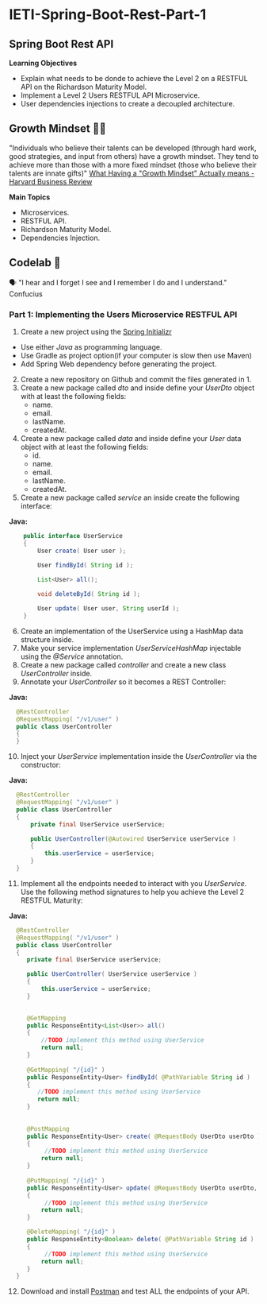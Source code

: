 # IETI-Spring-Boot-Rest-Part-1

## Spring Boot Rest API

**Learning Objectives**

- Explain what needs to be donde to achieve the Level 2 on a  RESTFUL API on the Richardson Maturity Model.
- Implement a Level 2 Users RESTFUL API Microservice.
-  User dependencies injections to create a decoupled architecture.


## Growth Mindset 🤹🏽

"Individuals who believe their talents can be developed (through hard work, good strategies, and input from others) have a growth mindset. They tend to achieve more than those with a more fixed mindset (those who believe their talents are innate gifts)" [What Having a "Growth Mindset" Actually means - Harvard Business Review](https://hbr.org/2016/01/what-having-a-growth-mindset-actually-means)  


**Main Topics**
 * Microservices.
 * RESTFUL API.
 * Richardson Maturity Model.
 * Dependencies Injection.

## Codelab 🧪

🗣️ "I hear and I forget I see and I remember I do and I understand." Confucius

### Part 1: Implementing the Users Microservice RESTFUL API

1. Create a new project using the [Spring Initializr](https://start.spring.io/)
  * Use either *Java* as programming language.
  * Use Gradle as project option(if your computer is slow then use  Maven)
  * Add Spring Web dependency before generating the project.
2. Create a new repository on Github and commit the files generated in 1.
3. Create a new package called *dto* and inside define your *UserDto* object with at least the following fields:
    * name.
    * email.
    * lastName.
    * createdAt.
4. Create a new package called *data* and inside define your *User* data object with at least the following fields:
    * id.
    * name.
    * email.
    * lastName.
    * createdAt.
5. Create a new package called *service* an inside create the following interface:

**Java:**
 ```java
     public interface UserService
     {
         User create( User user );

         User findById( String id );
         
         List<User> all();

         void deleteById( String id );

         User update( User user, String userId );
     }
  ```
6. Create an implementation of the UserService using a HashMap data structure inside.
7. Make your service implementation *UserServiceHashMap* injectable using the *@Service* annotation.
8. Create a new package called *controller* and create a new class *UserController* inside.
9. Annotate your *UserController* so it becomes a REST Controller:

**Java:**
 ```java
   @RestController
   @RequestMapping( "/v1/user" )
   public class UserController
   {
   }
  ```
10. Inject your *UserService* implementation inside the *UserController* via the constructor:

**Java:**
 ```java
   @RestController
   @RequestMapping( "/v1/user" )
   public class UserController
   {
       private final UserService userService;

       public UserController(@Autowired UserService userService )
       {
           this.userService = userService;
       }   
   }
  ```
  
11. Implement all the endpoints needed to interact with you *UserService*. Use the following method signatures to help you achieve the Level 2 RESTFUL Maturity:

**Java:**
 ```java
   @RestController
   @RequestMapping( "/v1/user" )
   public class UserController
   {
      private final UserService userService;

      public UserController( UserService userService )
      {
          this.userService = userService;
      }

   
      @GetMapping
      public ResponseEntity<List<User>> all()
      {
          //TODO implement this method using UserService
          return null;
      }
      
      @GetMapping( "/{id}" )
      public ResponseEntity<User> findById( @PathVariable String id )
      {
         //TODO implement this method using UserService
         return null;
      }
      
      
      @PostMapping
      public ResponseEntity<User> create( @RequestBody UserDto userDto )
      {
           //TODO implement this method using UserService
          return null;
      }
      
      @PutMapping( "/{id}" )
      public ResponseEntity<User> update( @RequestBody UserDto userDto, @PathVariable String id )
      {
           //TODO implement this method using UserService
          return null;
      }

      @DeleteMapping( "/{id}" )
      public ResponseEntity<Boolean> delete( @PathVariable String id )
      {
           //TODO implement this method using UserService
          return null;      
      }
   }      
  ```
12. Download and install [Postman](https://www.postman.com/) and test ALL the endpoints of your API.
